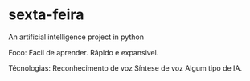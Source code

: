 # sexta-feira
An artificial intelligence project in python

Foco:
    Facil de aprender.
    Rápido e expansivel.

Técnologias:
    Reconhecimento de voz
    Síntese de voz
    Algum tipo de IA.